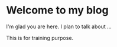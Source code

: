 # Welcome to my blog

I'm glad you are here. I plan to talk about ...

This is for training purpose. 
